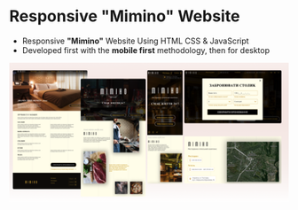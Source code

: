 # Responsive **"Mimino"** Website

- Responsive **"Mimino"** Website Using HTML CSS & JavaScript
- Developed first with the **mobile first** methodology, then for desktop

![preview](./src/images/preview.png)

